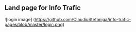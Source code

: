 ## Land page for Info Trafic

![login image]
(https://github.com/ClaudiuStefaniga/info-trafic-pages/blob/master/login.png)
